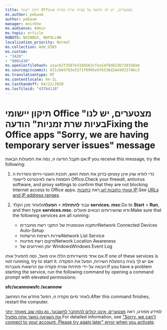 ```yaml
---
title: תיקון יישומי Office מצטערים, יש לנו הודעה על בעיות שרת זמניות
ms.author: pebaum
author: pebaum
manager: mnirkhe
ms.audience: Admin
ms.topic: article
ROBOTS: NOINDEX, NOFOLLOW
localization_priority: Normal
ms.collection: Adm_O365
ms.custom:
- "3420"
- "9001430"
ms.openlocfilehash: a1ac62f3587e318d563cfea1df8db23b720358a6
ms.sourcegitcommit: 631cbb5f03e5371f0995e976536d24e9d13746c3
ms.translationtype: MT
ms.contentlocale: he-IL
ms.lasthandoff: 04/22/2020
ms.locfileid: "43764118"
---
```

# <a name="fixing-the-office-apps-sorry-we-are-having-temporary-server-issues-message"></a><span data-ttu-id="17c49-102">תיקון יישומי Office "מצטערים, יש לנו בעיות שרת זמניות" הודעה</span><span class="sxs-lookup"><span data-stu-id="17c49-102">Fixing the Office apps "Sorry, we are having temporary server issues" message</span></span>

<span data-ttu-id="17c49-103">אם תקבל הודעה זו, נסה את הפעולות הבאות:</span><span class="sxs-lookup"><span data-stu-id="17c49-103">If you receive this message, try the following:</span></span>

1. <span data-ttu-id="17c49-104">בדוק את חומת האש, תוכנת האנטי-וירוס והגדרות ה-proxy כדי לוודא שהן אינן חוסמות גישה לאינטרנט ליישומי Office.</span><span class="sxs-lookup"><span data-stu-id="17c49-104">Check your firewall, antivirus software, and proxy settings to confirm that they are not blocking Internet access to Office apps.</span></span> <span data-ttu-id="17c49-105">ראה [כתובות url וטווחי כתובות IP](https://docs.microsoft.com/office365/enterprise/urls-and-ip-address-ranges).</span><span class="sxs-lookup"><span data-stu-id="17c49-105">See [URLs and IP address ranges](https://docs.microsoft.com/office365/enterprise/urls-and-ip-address-ranges).</span></span>

2. <span data-ttu-id="17c49-106">עבור **להתחלת** > **הפעלה**ולאחר מכן הקלד **services. msc**.</span><span class="sxs-lookup"><span data-stu-id="17c49-106">Go to **Start** > **Run**, and then type **services.msc**.</span></span> <span data-ttu-id="17c49-107">ודא שהשירותים הבאים פועלים:</span><span class="sxs-lookup"><span data-stu-id="17c49-107">Make sure that the following services are all running:</span></span>
    - <span data-ttu-id="17c49-108">התקנה אוטומטית של התקני רשת מחוברים</span><span class="sxs-lookup"><span data-stu-id="17c49-108">Network Connected Devices Auto-Setup</span></span>
    - <span data-ttu-id="17c49-109">שירות רשימת הרשתות</span><span class="sxs-lookup"><span data-stu-id="17c49-109">Network List Service</span></span>
    - <span data-ttu-id="17c49-110">מיקום רשת מודעות</span><span class="sxs-lookup"><span data-stu-id="17c49-110">Network Location Awareness</span></span>
    - <span data-ttu-id="17c49-111">יומן האירועים של Windows</span><span class="sxs-lookup"><span data-stu-id="17c49-111">Windows Event Log</span></span>

<span data-ttu-id="17c49-112">אם אחד מהשירותים הללו אינו פועל, נסה להפעיל אותו.</span><span class="sxs-lookup"><span data-stu-id="17c49-112">If one of these services is not running, try to start it.</span></span> <span data-ttu-id="17c49-113">אם יש לך בעיה בהפעלת השירות, הפעל את הפקודה הבאה על-ידי פתיחת שורת פקודה עם הרשאות מוגברות:</span><span class="sxs-lookup"><span data-stu-id="17c49-113">If you have a problem starting the service, run the following command by opening a command prompt with elevated permissions:</span></span>

<span data-ttu-id="17c49-114">**sfc/scannow**</span><span class="sxs-lookup"><span data-stu-id="17c49-114">**sfc /scannow**</span></span>

<span data-ttu-id="17c49-115">לאחר סיום פקודה זו, הפעל מחדש את המחשב.</span><span class="sxs-lookup"><span data-stu-id="17c49-115">After this command finishes, restart the computer.</span></span>

<span data-ttu-id="17c49-116">למידע מפורט, ראה [מצטערים, איננו יכולים להתחבר לחשבונך. נא נסה שוב מאוחר יותר את השגיאה כאשר אתה מפעיל](https://docs.microsoft.com/office/troubleshoot/activation-installation/issue-when-activate-office-from-office-365).</span><span class="sxs-lookup"><span data-stu-id="17c49-116">For detailed information, see ["Sorry, we can't connect to your account. Please try again later" error when you activate](https://docs.microsoft.com/office/troubleshoot/activation-installation/issue-when-activate-office-from-office-365).</span></span>